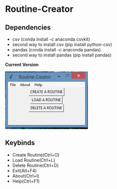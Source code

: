 # Routine-Creator

## Dependencies

 <ul>
  <li> csv (conda install -c anaconda csvkit) </li>
  <li> second way to install csv (pip install python-csv) </li>
  <li> pandas (conda install -c anaconda pandas) </li>
  <li> second way to install pandas (pip install pandas) </li>
</ul>

**Current Version**

<p><img src ="Routine Creator.png" title = "Routine Creator Version"/> </p>


## Keybinds 

 <ul>
  <li>Create Routine(Ctrl+O) </li>
  <li>Load Routine(Ctrl+L) </li>
  <li>Delete Routine(Ctrl+D) </li>
  <li>Exit(Alt+F4) </li>
  <li>About(Ctrl+I) </li>
  <li>Help(Ctrl+F1) </li>
</ul>
